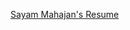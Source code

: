 [Sayam Mahajan's Resume](https://drive.google.com/file/d/1xURxXSicO-YV-sggPZ0vbxoXiTLsoDvM/view?usp=sharing)
